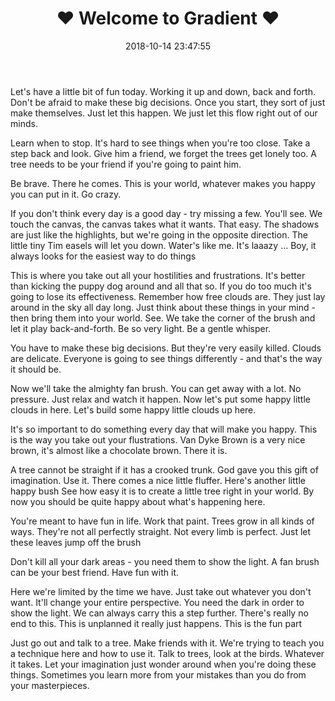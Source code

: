 ﻿---
title: ❤️ Welcome to Gradient ❤️
date: 2018-10-14 23:47:55
tags: "Bob Ross Lipsum"
category: random
featured_image: images/welcome.jpg
featured_open_graph: images/welcome.jpg
summary: Gradient is clean and modern hexo theme.
---

Let's have a little bit of fun today. Working it up and down, back and forth. Don't be afraid to make these big decisions. Once you start, they sort of just make themselves. Just let this happen. We just let this flow right out of our minds.

Learn when to stop. It's hard to see things when you're too close. Take a step back and look. Give him a friend, we forget the trees get lonely too. A tree needs to be your friend if you're going to paint him.

Be brave. There he comes. This is your world, whatever makes you happy you can put in it. Go crazy.

If you don't think every day is a good day - try missing a few. You'll see. We touch the canvas, the canvas takes what it wants. That easy. The shadows are just like the highlights, but we're going in the opposite direction. The little tiny Tim easels will let you down. Water's like me. It's laaazy ... Boy, it always looks for the easiest way to do things

This is where you take out all your hostilities and frustrations. It's better than kicking the puppy dog around and all that so. If you do too much it's going to lose its effectiveness. Remember how free clouds are. They just lay around in the sky all day long. Just think about these things in your mind - then bring them into your world. See. We take the corner of the brush and let it play back-and-forth. Be so very light. Be a gentle whisper.

You have to make these big decisions. But they're very easily killed. Clouds are delicate. Everyone is going to see things differently - and that's the way it should be.

Now we'll take the almighty fan brush. You can get away with a lot. No pressure. Just relax and watch it happen. Now let's put some happy little clouds in here. Let's build some happy little clouds up here.

It's so important to do something every day that will make you happy. This is the way you take out your flustrations. Van Dyke Brown is a very nice brown, it's almost like a chocolate brown. There it is.

A tree cannot be straight if it has a crooked trunk. God gave you this gift of imagination. Use it. There comes a nice little fluffer. Here's another little happy bush See how easy it is to create a little tree right in your world. By now you should be quite happy about what's happening here.

You're meant to have fun in life. Work that paint. Trees grow in all kinds of ways. They're not all perfectly straight. Not every limb is perfect. Just let these leaves jump off the brush

Don't kill all your dark areas - you need them to show the light. A fan brush can be your best friend. Have fun with it.

Here we're limited by the time we have. Just take out whatever you don't want. It'll change your entire perspective. You need the dark in order to show the light. We can always carry this a step further. There's really no end to this. This is unplanned it really just happens. This is the fun part

Just go out and talk to a tree. Make friends with it. We're trying to teach you a technique here and how to use it. Talk to trees, look at the birds. Whatever it takes. Let your imagination just wonder around when you're doing these things. Sometimes you learn more from your mistakes than you do from your masterpieces.

